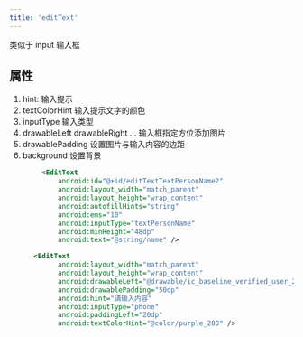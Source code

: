 ```yaml
---
title: 'editText'
---
```


类似于 input 输入框

## 属性

1. hint: 输入提示
2. textColorHint 输入提示文字的颜色
3. inputType 输入类型
4. drawableLeft drawableRight ... 输入框指定方位添加图片
5. drawablePadding 设置图片与输入内容的边距
6. background 设置背景

```xml
        <EditText
            android:id="@+id/editTextTextPersonName2"
            android:layout_width="match_parent"
            android:layout_height="wrap_content"
            android:autofillHints="string"
            android:ems="10"
            android:inputType="textPersonName"
            android:minHeight="48dp"
            android:text="@string/name" />
```

```xml
      <EditText
            android:layout_width="match_parent"
            android:layout_height="wrap_content"
            android:drawableLeft="@drawable/ic_baseline_verified_user_24"
            android:drawablePadding="50dp"
            android:hint="请输入内容"
            android:inputType="phone"
            android:paddingLeft="20dp"
            android:textColorHint="@color/purple_200" />
```
